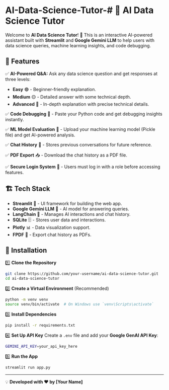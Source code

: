 # AI-Data-Science-Tutor-# 🤖 AI Data Science Tutor

Welcome to **AI Data Science Tutor**! 🧠 This is an interactive AI-powered assistant built with **Streamlit** and **Google Gemini LLM** to help users with data science queries, machine learning insights, and code debugging.

## 🚀 Features

✅ **AI-Powered Q&A:** Ask any data science question and get responses at three levels:

- **Easy** 🟢 - Beginner-friendly explanation.
- **Medium** 🟡 - Detailed answer with some technical depth.
- **Advanced** 🔴 - In-depth explanation with precise technical details.

✅ **Code Debugging** 🐍 - Paste your Python code and get debugging insights instantly.

✅ **ML Model Evaluation** 🤖 - Upload your machine learning model (Pickle file) and get AI-powered analysis.

✅ **Chat History** 📜 - Stores previous conversations for future reference.

✅ **PDF Export** 📥 - Download the chat history as a PDF file.

✅ **Secure Login System** 🔑 - Users must log in with a role before accessing features.

## 🏗️ Tech Stack

- **Streamlit** 🎨 - UI framework for building the web app.
- **Google Gemini LLM** 🤖 - AI model for answering queries.
- **LangChain** 🔗 - Manages AI interactions and chat history.
- **SQLite** 🗄️ - Stores user data and interactions.
- **Plotly** 📊 - Data visualization support.
- **FPDF** 📄 - Export chat history as PDFs.

## 🔧 Installation

1️⃣ **Clone the Repository**

```bash
git clone https://github.com/your-username/ai-data-science-tutor.git
cd ai-data-science-tutor
```

2️⃣ **Create a Virtual Environment** (Recommended)

```bash
python -m venv venv
source venv/bin/activate  # On Windows use `venv\Scripts\activate`
```

3️⃣ **Install Dependencies**

```bash
pip install -r requirements.txt
```

4️⃣ **Set Up API Key**
Create a `.env` file and add your **Google GenAI API Key**:

```bash
GEMINI_API_KEY=your_api_key_here
```

5️⃣ **Run the App**

```bash
streamlit run app.py
```

---

💡 **Developed with ❤️ by [Your Name]**

